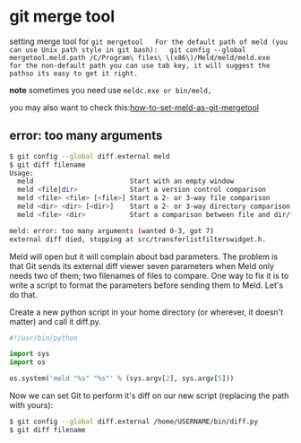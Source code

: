 # git merge tool

setting merge tool for `git mergetool  
For the default path of meld (you can use Unix path style in git bash):  
git config --global mergetool.meld.path /C/Program\ files\ \(x86\)/Meld/meld/meld.exe  
for the non-default path you can use tab key, it will suggest the pathso its easy to get it right.`

**note** sometimes you need use `meldc.exe or bin/meld,`

you may also want to check this:[how-to-set-meld-as-git-mergetool](http://stackoverflow.com/questions/12956509/how-to-set-meld-as-git-mergetool)

## error: too many arguments

```bash
$ git config --global diff.external meld
$ git diff filename
Usage:
  meld                        Start with an empty window
  meld <file|dir>             Start a version control comparison
  meld <file> <file> [<file>] Start a 2- or 3-way file comparison
  meld <dir> <dir> [<dir>]    Start a 2- or 3-way directory comparison
  meld <file> <dir>           Start a comparison between file and dir/file

meld: error: too many arguments (wanted 0-3, got 7)
external diff died, stopping at src/transferlistfilterswidget.h.
```

Meld will open but it will complain about bad parameters. The problem is that Git sends its external diff viewer seven parameters when Meld only needs two of them; two filenames of files to compare. One way to fix it is to write a script to format the parameters before sending them to Meld. Let's do that.

Create a new python script in your home directory \(or wherever, it doesn't matter\) and call it diff.py.

```python
#!/usr/bin/python

import sys
import os

os.system('meld "%s" "%s"' % (sys.argv[2], sys.argv[5]))
```

Now we can set Git to perform it's diff on our new script \(replacing the path with yours\):

```bash
$ git config --global diff.external /home/USERNAME/bin/diff.py
$ git diff filename
```



